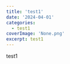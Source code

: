```yaml
---
title: 'test1'
date: '2024-04-01'
categories:
  - test1
coverImage: 'None.png'
excerpt: test1
---
```


test1
